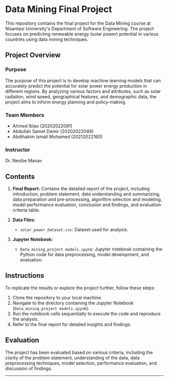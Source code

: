 
# Data Mining Final Project

This repository contains the final project for the Data Mining course at Nisantasi University's Department of Software Engineering. The project focuses on predicting renewable energy (solar power) potential in various countries using data mining techniques.

## Project Overview

### Purpose
The purpose of this project is to develop machine learning models that can accurately predict the potential for solar power energy production in different regions. By analyzing various factors and attributes, such as solar radiation, wind speed, geographical features, and demographic data, the project aims to inform energy planning and policy-making.

### Team Members
- Ahmed Iblao (20202022091)
- Abdullah Samet Demir (20202022049)
- Abdihakim Ismail Mohamed (20212022160)

### Instructor
Dr. Nesibe Manav

## Contents

1. **Final Report:** Contains the detailed report of the project, including introduction, problem statement, data understanding and summarizing, data preparation and pre-processing, algorithm selection and modeling, model performance evaluation, conclusion and findings, and evaluation criteria table.

2. **Data Files:**
   - `solar_power_dataset.csv`: Dataset used for analysis.
   
3. **Jupyter Notebook:**
   - `Data_mining_project models.ipynb`: Jupyter notebook containing the Python code for data preprocessing, model development, and evaluation.

## Instructions

To replicate the results or explore the project further, follow these steps:

1. Clone the repository to your local machine.
2. Navigate to the directory containing the Jupyter Notebook (`Data_mining_project models.ipynb`).
3. Run the notebook cells sequentially to execute the code and reproduce the analysis.
4. Refer to the final report for detailed insights and findings.

## Evaluation

The project has been evaluated based on various criteria, including the clarity of the problem statement, understanding of the data, data preprocessing techniques, model selection, performance evaluation, and discussion of findings.

---
